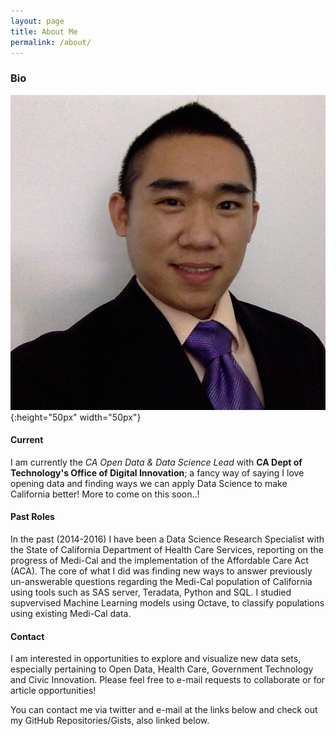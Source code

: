 ```yaml
---
layout: page
title: About Me
permalink: /about/
---
```


### Bio 

![hs](/assets/hs.jpg){:height="50px" width="50px"}

#### Current

I am currently the *CA Open Data & Data Science Lead* with **CA Dept of Technology's Office of Digital Innovation**; a fancy way of saying I love opening data and finding ways we can apply Data Science to make California better! More to come on this soon..!

#### Past Roles

In the past (2014-2016) I have been a Data Science Research Specialist with the State of California Department of Health Care Services, reporting on the progress of Medi-Cal and the implementation of the Affordable Care Act (ACA). The core of what I did was finding new ways to answer previously un-answerable questions regarding the Medi-Cal population of California using tools such as SAS server, Teradata, Python and SQL. I studied supvervised Machine Learning models using Octave, to classify populations using existing Medi-Cal data.

#### Contact

I am interested in opportunities to explore and visualize new data sets, especially pertaining to Open Data, Health Care, Government Technology and Civic Innovation.  Please feel free to e-mail requests to collaborate or for article opportunities!

You can contact me via twitter and e-mail at the links below and check out my GitHub Repositories/Gists, also linked below.